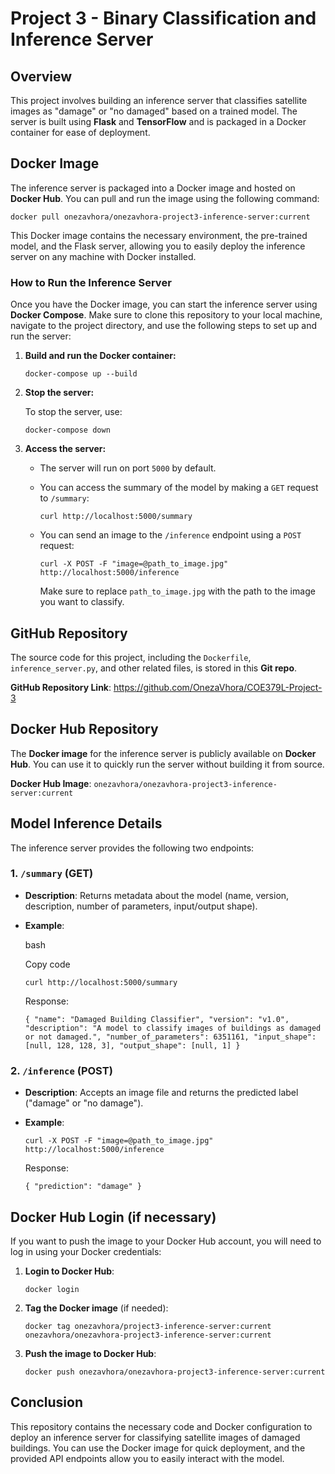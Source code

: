 Project 3 - Binary Classification and Inference Server
============================

Overview
--------

This project involves building an inference server that classifies satellite images as "damage" or "no damaged" based on a trained model. The server is built using **Flask** and **TensorFlow** and is packaged in a Docker container for ease of deployment.

Docker Image
------------

The inference server is packaged into a Docker image and hosted on **Docker Hub**. You can pull and run the image using the following command:

`docker pull onezavhora/onezavhora-project3-inference-server:current`

This Docker image contains the necessary environment, the pre-trained model, and the Flask server, allowing you to easily deploy the inference server on any machine with Docker installed.

### How to Run the Inference Server

Once you have the Docker image, you can start the inference server using **Docker Compose**. Make sure to clone this repository to your local machine, navigate to the project directory, and use the following steps to set up and run the server:

1.  **Build and run the Docker container:**

    `docker-compose up --build`

2.  **Stop the server:**

    To stop the server, use:

    `docker-compose down`

3.  **Access the server:**

    -   The server will run on port `5000` by default.

    -   You can access the summary of the model by making a `GET` request to `/summary`:

        `curl http://localhost:5000/summary`

    -   You can send an image to the `/inference` endpoint using a `POST` request:

        `curl -X POST -F "image=@path_to_image.jpg" http://localhost:5000/inference`

        Make sure to replace `path_to_image.jpg` with the path to the image you want to classify.

GitHub Repository
-----------------

The source code for this project, including the `Dockerfile`, `inference_server.py`, and other related files, is stored in this **Git repo**.

**GitHub Repository Link**: https://github.com/OnezaVhora/COE379L-Project-3

Docker Hub Repository
---------------------

The **Docker image** for the inference server is publicly available on **Docker Hub**. You can use it to quickly run the server without building it from source.

**Docker Hub Image**: `onezavhora/onezavhora-project3-inference-server:current`

Model Inference Details
-----------------------

The inference server provides the following two endpoints:

### 1\. `/summary` (GET)

-   **Description**: Returns metadata about the model (name, version, description, number of parameters, input/output shape).

-   **Example**:

    bash

    Copy code

    `curl http://localhost:5000/summary`

    Response:

    `{
      "name": "Damaged Building Classifier",
      "version": "v1.0",
      "description": "A model to classify images of buildings as damaged or not damaged.",
      "number_of_parameters": 6351161,
      "input_shape": [null, 128, 128, 3],
      "output_shape": [null, 1]
    }`

### 2\. `/inference` (POST)

-   **Description**: Accepts an image file and returns the predicted label ("damage" or "no damage").

-   **Example**:

    `curl -X POST -F "image=@path_to_image.jpg" http://localhost:5000/inference`

    Response:

    `{
      "prediction": "damage"
    }`

Docker Hub Login (if necessary)
-------------------------------

If you want to push the image to your Docker Hub account, you will need to log in using your Docker credentials:

1.  **Login to Docker Hub**:

    `docker login`

2.  **Tag the Docker image** (if needed):

    `docker tag onezavhora/project3-inference-server:current onezavhora/onezavhora-project3-inference-server:current`

3.  **Push the image to Docker Hub**:

    `docker push onezavhora/onezavhora-project3-inference-server:current`

Conclusion
----------

This repository contains the necessary code and Docker configuration to deploy an inference server for classifying satellite images of damaged buildings. You can use the Docker image for quick deployment, and the provided API endpoints allow you to easily interact with the model.
